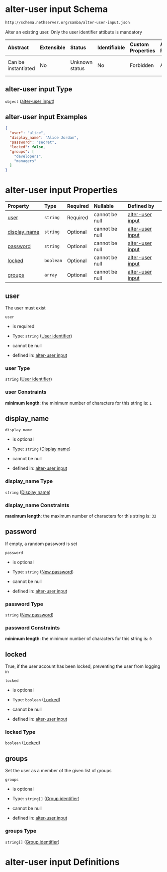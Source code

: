 # alter-user input Schema

```txt
http://schema.nethserver.org/samba/alter-user-input.json
```

Alter an existing user. Only the user identifier attibute is mandatory

| Abstract            | Extensible | Status         | Identifiable | Custom Properties | Additional Properties | Access Restrictions | Defined In                                                                  |
| :------------------ | :--------- | :------------- | :----------- | :---------------- | :-------------------- | :------------------ | :-------------------------------------------------------------------------- |
| Can be instantiated | No         | Unknown status | No           | Forbidden         | Allowed               | none                | [alter-user-input.json](samba/alter-user-input.json "open original schema") |

## alter-user input Type

`object` ([alter-user input](alter-user-input.md))

## alter-user input Examples

```json
{
  "user": "alice",
  "display_name": "Alice Jordan",
  "password": "secret",
  "locked": false,
  "groups": [
    "developers",
    "managers"
  ]
}
```

# alter-user input Properties

| Property                       | Type      | Required | Nullable       | Defined by                                                                                                                                          |
| :----------------------------- | :-------- | :------- | :------------- | :-------------------------------------------------------------------------------------------------------------------------------------------------- |
| [user](#user)                  | `string`  | Required | cannot be null | [alter-user input](alter-user-input-properties-user-identifier.md "http://schema.nethserver.org/samba/alter-user-input.json#/properties/user")      |
| [display\_name](#display_name) | `string`  | Optional | cannot be null | [alter-user input](alter-user-input-properties-display-name.md "http://schema.nethserver.org/samba/alter-user-input.json#/properties/display_name") |
| [password](#password)          | `string`  | Optional | cannot be null | [alter-user input](alter-user-input-properties-new-password.md "http://schema.nethserver.org/samba/alter-user-input.json#/properties/password")     |
| [locked](#locked)              | `boolean` | Optional | cannot be null | [alter-user input](alter-user-input-properties-locked.md "http://schema.nethserver.org/samba/alter-user-input.json#/properties/locked")             |
| [groups](#groups)              | `array`   | Optional | cannot be null | [alter-user input](alter-user-input-properties-group-membership.md "http://schema.nethserver.org/samba/alter-user-input.json#/properties/groups")   |

## user

The user must exist

`user`

* is required

* Type: `string` ([User identifier](alter-user-input-properties-user-identifier.md))

* cannot be null

* defined in: [alter-user input](alter-user-input-properties-user-identifier.md "http://schema.nethserver.org/samba/alter-user-input.json#/properties/user")

### user Type

`string` ([User identifier](alter-user-input-properties-user-identifier.md))

### user Constraints

**minimum length**: the minimum number of characters for this string is: `1`

## display\_name



`display_name`

* is optional

* Type: `string` ([Display name](alter-user-input-properties-display-name.md))

* cannot be null

* defined in: [alter-user input](alter-user-input-properties-display-name.md "http://schema.nethserver.org/samba/alter-user-input.json#/properties/display_name")

### display\_name Type

`string` ([Display name](alter-user-input-properties-display-name.md))

### display\_name Constraints

**maximum length**: the maximum number of characters for this string is: `32`

## password

If empty, a random password is set

`password`

* is optional

* Type: `string` ([New password](alter-user-input-properties-new-password.md))

* cannot be null

* defined in: [alter-user input](alter-user-input-properties-new-password.md "http://schema.nethserver.org/samba/alter-user-input.json#/properties/password")

### password Type

`string` ([New password](alter-user-input-properties-new-password.md))

### password Constraints

**minimum length**: the minimum number of characters for this string is: `0`

## locked

True, if the user account has been locked, preventing the user from logging in

`locked`

* is optional

* Type: `boolean` ([Locked](alter-user-input-properties-locked.md))

* cannot be null

* defined in: [alter-user input](alter-user-input-properties-locked.md "http://schema.nethserver.org/samba/alter-user-input.json#/properties/locked")

### locked Type

`boolean` ([Locked](alter-user-input-properties-locked.md))

## groups

Set the user as a member of the given list of groups

`groups`

* is optional

* Type: `string[]` ([Group identifier](alter-user-input-properties-group-membership-group-identifier.md))

* cannot be null

* defined in: [alter-user input](alter-user-input-properties-group-membership.md "http://schema.nethserver.org/samba/alter-user-input.json#/properties/groups")

### groups Type

`string[]` ([Group identifier](alter-user-input-properties-group-membership-group-identifier.md))

# alter-user input Definitions
